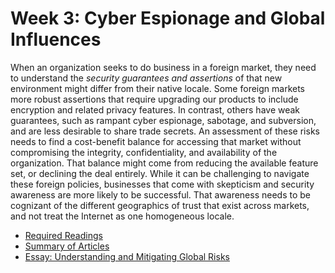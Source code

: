 # Week 3: Cyber Espionage and Global Influences

When an organization seeks to do business in a foreign market, they need to understand the _security guarantees and assertions_ of that new environment might differ from their native locale.  Some foreign markets more robust assertions that require upgrading our products to include encryption and related privacy features.  In contrast, others have weak guarantees, such as rampant cyber espionage, sabotage, and subversion, and are less desirable to share trade secrets.  An assessment of these risks needs to find a cost-benefit balance for accessing that market without compromising the integrity, confidentiality, and availability of the organization.  That balance might come from reducing the available feature set, or declining the deal entirely. While it can be challenging to navigate these foreign policies, businesses that come with skepticism and security awareness are more likely to be successful.  That awareness needs to be cognizant of the different geographics of trust that exist across markets, and not treat the Internet as one homogeneous locale.

- [Required Readings](Readings/Citations.md)
- [Summary of Articles](Readings/README.md)
- [Essay: Understanding and Mitigating Global Risks](BachmeierNTIM8310-3.docx)
